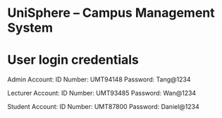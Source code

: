 # UniSphere – Campus Management System

# User login credentials

Admin Account:
ID Number: UMT94148
Password: Tang@1234

Lecturer Account:
ID Number: UMT93485
Password: Wan@1234

Student Account:
ID Number: UMT87800
Password: Daniel@1234
